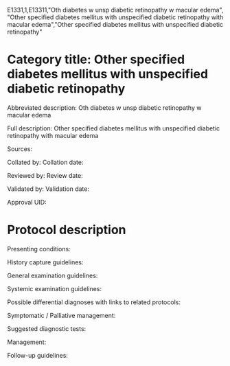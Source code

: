 E1331,1,E13311,"Oth diabetes w unsp diabetic retinopathy w macular edema", "Other specified diabetes mellitus with unspecified diabetic retinopathy with macular edema","Other specified diabetes mellitus with unspecified diabetic retinopathy"
# Category title: Other specified diabetes mellitus with unspecified diabetic retinopathy

Abbreviated description: Oth diabetes w unsp diabetic retinopathy w macular edema

Full description: Other specified diabetes mellitus with unspecified diabetic retinopathy with macular edema

Sources:

Collated by:
Collation date:

Reviewed by:
Review date:

Validated by:
Validation date:

Approval UID:

# Protocol description

Presenting conditions:

History capture guidelines:

General examination guidelines:

Systemic examination guidelines:

Possible differential diagnoses with links to related protocols:

Symptomatic / Palliative management:

Suggested diagnostic tests:

Management:

Follow-up guidelines:
